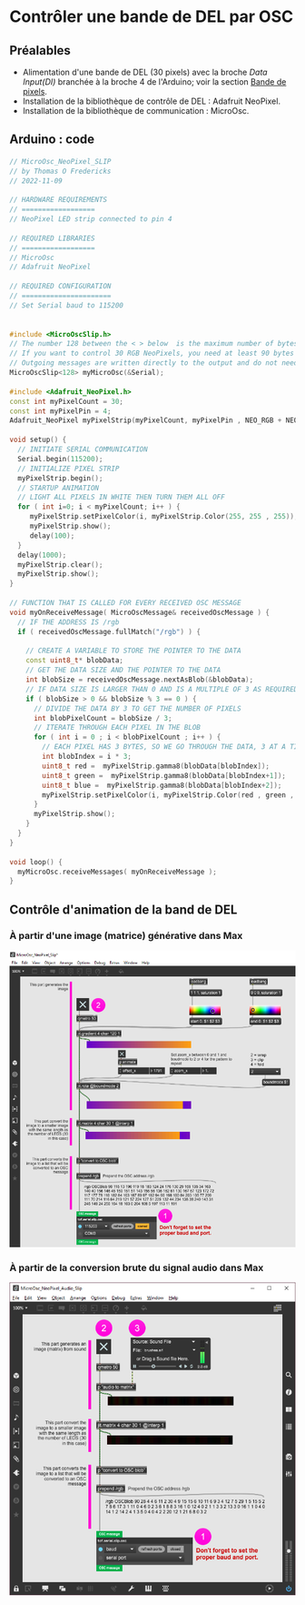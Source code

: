 # Contrôler une bande de DEL par OSC

## Préalables

* Alimentation d'une bande de DEL (30 pixels) avec la broche *Data Input(DI)* branchée à la broche 4 de l'Arduino; voir la section [Bande de pixels](/bande_pixels/).
* Installation de la bibliothèque de contrôle de DEL : Adafruit NeoPixel.
* Installation de la bibliothèque de communication : MicroOsc.

## Arduino : code 

```cpp
// MicroOsc_NeoPixel_SLIP
// by Thomas O Fredericks
// 2022-11-09

// HARDWARE REQUIREMENTS
// ==================
// NeoPixel LED strip connected to pin 4

// REQUIRED LIBRARIES
// ==================
// MicroOsc
// Adafruit NeoPixel

// REQUIRED CONFIGURATION
// ======================
// Set Serial baud to 115200


#include <MicroOscSlip.h>
// The number 128 between the < > below  is the maximum number of bytes reserved for incomming messages.
// If you want to control 30 RGB NeoPixels, you need at least 90 bytes for the data (1 byte per color). We are reserving a little more (128 bytes) just in case.
// Outgoing messages are written directly to the output and do not need more reserved bytes.
MicroOscSlip<128> myMicroOsc(&Serial);

#include <Adafruit_NeoPixel.h>  
const int myPixelCount = 30;
const int myPixelPin = 4;
Adafruit_NeoPixel myPixelStrip(myPixelCount, myPixelPin , NEO_RGB + NEO_KHZ800);

void setup() {
  // INITIATE SERIAL COMMUNICATION
  Serial.begin(115200);                                         
  // INITIALIZE PIXEL STRIP
  myPixelStrip.begin(); 
  // STARTUP ANIMATION
  // LIGHT ALL PIXELS IN WHITE THEN TURN THEM ALL OFF
  for ( int i=0; i < myPixelCount; i++ ) {
     myPixelStrip.setPixelColor(i, myPixelStrip.Color(255, 255 , 255));  
     myPixelStrip.show();
     delay(100);                                       
  }
  delay(1000);
  myPixelStrip.clear();
  myPixelStrip.show();
}

// FUNCTION THAT IS CALLED FOR EVERY RECEIVED OSC MESSAGE
void myOnReceiveMessage( MicroOscMessage& receivedOscMessage ) {
  // IF THE ADDRESS IS /rgb
  if ( receivedOscMessage.fullMatch("/rgb") ) {   
                 
    // CREATE A VARIABLE TO STORE THE POINTER TO THE DATA
    const uint8_t* blobData;                                    
    // GET THE DATA SIZE AND THE POINTER TO THE DATA
    int blobSize = receivedOscMessage.nextAsBlob(&blobData);    
    // IF DATA SIZE IS LARGER THAN 0 AND IS A MULTIPLE OF 3 AS REQUIRED BY RGB PIXELS
    if ( blobSize > 0 && blobSize % 3 == 0 ) {                  
      // DIVIDE THE DATA BY 3 TO GET THE NUMBER OF PIXELS
      int blobPixelCount = blobSize / 3;                        
      // ITERATE THROUGH EACH PIXEL IN THE BLOB 
      for ( int i = 0 ; i < blobPixelCount ; i++ ) {            
        // EACH PIXEL HAS 3 BYTES, SO WE GO THROUGH THE DATA, 3 AT A TIME
        int blobIndex = i * 3; 
        uint8_t red =  myPixelStrip.gamma8(blobData[blobIndex]);
        uint8_t green =  myPixelStrip.gamma8(blobData[blobIndex+1]); 
        uint8_t blue =  myPixelStrip.gamma8(blobData[blobIndex+2]);                            
        myPixelStrip.setPixelColor(i, myPixelStrip.Color(red , green , blue));
      }
      myPixelStrip.show();
    }
  }
}

void loop() {
  myMicroOsc.receiveMessages( myOnReceiveMessage );
}
```

## Contrôle d'animation de la band de DEL

### À partir d'une image (matrice) générative dans Max

[![Cliquer pour télécharger le patcher MicroOsc_NeoPixel_Slip.maxpat](./MicroOsc_NeoPixel_Slip.png)](./MicroOsc_NeoPixel_Slip.maxpat)

### À partir de la conversion brute du signal audio dans Max

[![Cliquer pour télécharger le patcher MicroOsc_NeoPixel_Audio_Slip.maxpat](./MicroOsc_NeoPixel_Audio_Slip.png)](./MicroOsc_NeoPixel_Audio_Slip.maxpat)